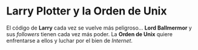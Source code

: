 # Larry Plotter y la Orden de Unix

El código de **Larry** cada vez se vuelve más peligroso...
**Lord Ballmermor** y sus *followers* tienen cada vez más poder.
La **Orden de Unix** quiere enfrentarse a ellos y luchar por el bien de *Internet*.

